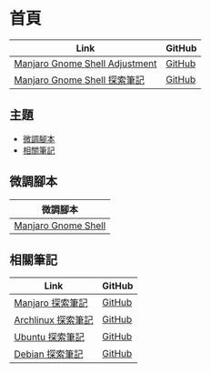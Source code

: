 

# 首頁

| Link | GitHub |
| ---- | ------ |
| [Manjaro Gnome Shell Adjustment](https://samwhelp.github.io/manjaro-gnome-shell-adjustment/) | [GitHub](https://github.com/samwhelp/manjaro-gnome-shell-adjustment) |
| [Manjaro Gnome Shell 探索筆記](https://samwhelp.github.io/note-about-manjaro-gnome-shell/) | [GitHub](https://github.com/samwhelp/note-about-manjaro-gnome-shell) |




## 主題

* [微調腳本](#微調腳本)
* [相關筆記](#相關筆記)




## 微調腳本

| 微調腳本 |
| -------- |
| [Manjaro Gnome Shell](https://github.com/samwhelp/manjaro-gnome-shell-adjustment/tree/main/prototype/main) |




## 相關筆記

| Link | GitHub |
| ---- | ------ |
| [Manjaro 探索筆記](https://samwhelp.github.io/note-about-manjaro/) | [GitHub](https://github.com/samwhelp/note-about-manjaro) |
| [Archlinux 探索筆記](https://samwhelp.github.io/note-about-archlinux/) | [GitHub](https://github.com/samwhelp/note-about-archlinux) |
| [Ubuntu 探索筆記](https://samwhelp.github.io/note-about-ubuntu/) | [GitHub](https://github.com/samwhelp/note-about-ubuntu) |
| [Debian 探索筆記](https://samwhelp.github.io/note-about-debian/) | [GitHub](https://github.com/samwhelp/note-about-debian) |

